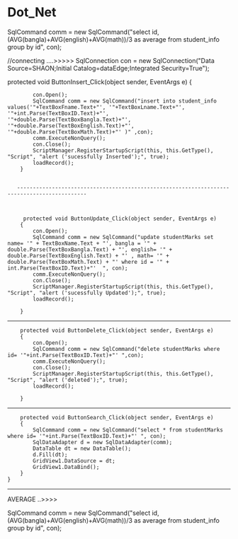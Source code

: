 # Dot_Net

SqlCommand comm = new SqlCommand("select id,(AVG(bangla)+AVG(english)+AVG(math))/3 as average from student_info group by id", con);


//connecting ....>>>>> SqlConnection con = new SqlConnection("Data Source=SHAON;Initial Catalog=dataEdge;Integrated Security=True");



protected void ButtonInsert_Click(object sender, EventArgs e)
        {
            
            con.Open();
            SqlCommand comm = new SqlCommand("insert into student_info values('"+TextBoxFname.Text+"', '"+TextBoxLname.Text+"', '"+int.Parse(TextBoxID.Text)+"', '"+double.Parse(TextBoxBangla.Text)+"', '"+double.Parse(TextBoxEnglish.Text)+"', '"+double.Parse(TextBoxMath.Text)+"' )" ,con);
            comm.ExecuteNonQuery();
            con.Close();
            ScriptManager.RegisterStartupScript(this, this.GetType(), "Script", "alert ('sucessfully Inserted');", true);
            loadRecord();
        }
        
        
       --------------------------------------------------------------------------------------------
        
        
        
         protected void ButtonUpdate_Click(object sender, EventArgs e)
        {
            con.Open();
            SqlCommand comm = new SqlCommand("update studentMarks set name= '" + TextBoxName.Text + "', bangla = '" + double.Parse(TextBoxBangla.Text) + "', english= '" + double.Parse(TextBoxEnglish.Text) + "' , math= '" + double.Parse(TextBoxMath.Text) + "' where id = '" + int.Parse(TextBoxID.Text)+"'  ", con);
            comm.ExecuteNonQuery();
            con.Close();
            ScriptManager.RegisterStartupScript(this, this.GetType(), "Script", "alert ('sucessfully Updated');", true);
            loadRecord();

        }
-----------------------------------------------------------------------------------------------
        protected void ButtonDelete_Click(object sender, EventArgs e)
        {
            con.Open();
            SqlCommand comm = new SqlCommand("delete studentMarks where id= '"+int.Parse(TextBoxID.Text)+"' ",con);
            comm.ExecuteNonQuery();
            con.Close();
            ScriptManager.RegisterStartupScript(this, this.GetType(), "Script", "alert ('deleted');", true);
            loadRecord();

        }
-----------------------------------------------------------------------------------------------------------------
        protected void ButtonSearch_Click(object sender, EventArgs e)
        {
            SqlCommand comm = new SqlCommand("select * from studentMarks where id= '"+int.Parse(TextBoxID.Text)+"' ", con);
            SqlDataAdapter d = new SqlDataAdapter(comm);
            DataTable dt = new DataTable();
            d.Fill(dt);
            GridView1.DataSource = dt;
            GridView1.DataBind();
        }
    }
-------------------------------------------------------------------------------
AVERAGE ..>>>>


SqlCommand comm = new SqlCommand("select id,(AVG(bangla)+AVG(english)+AVG(math))/3 as average from student_info group by id", con);

